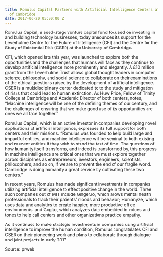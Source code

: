 ```yaml
---
title: Romulus Capital Partners with Artificial Intelligence Centers at University
  of Cambridge
date: 2017-06-20 05:50:00 Z
---
```


Romulus Capital, a seed-stage venture capital fund focused on investing in and building technology businesses, today announces its support for the Leverhulme Centre for the Future of Intelligence (CFI) and the Centre for the Study of Existential Risk (CSER) at the University of Cambridge.

CFI, which opened late this year, was launched to explore both the opportunities and the challenges that humans will face as they continue to develop artificial intelligence more prominently and elegantly. A £10 million grant from the Leverhulme Trust allows global thought leaders in computer science, philosophy, and social science to collaborate on their examinations of the ethical questions raised by the development of artificial intelligence. CSER is a multidisciplinary center dedicated to to the study and mitigation of risks that could lead to human extinction. As Huw Price, Fellow of Trinity College at Cambridge and Academic Director of both centers, notes, “Machine intelligence will be one of the defining themes of our century, and the challenges of ensuring that we make good use of its opportunities are ones we all face together.”

Romulus Capital, which is an active investor in companies developing novel applications of artificial intelligence, expresses its full support for both centers and their missions. “Romulus was founded to help build large and impactful entities, and machine intelligence will be seminal to both existing and nascent entities if they wish to stand the test of time. The questions of how humanity itself transforms, and indeed is transformed by, this progress in machine intelligence are critical ones that we must explore together across disciplines as entrepreneurs, investors, engineers, scientists, philosophers, and so on, if we are to prevent the end of our fragile world. Cambridge is doing humanity a great service by cultivating these two centers.”    

In recent years, Romulus has made significant investments in companies utilizing artificial intelligence to effect positive change in the world. Three such companies out of MIT include Ginger.io, which allows mental health professionals to track their patients’ moods and behavior; Humanyze, which uses data and analytics to create happier, more productive office environments; and Cogito, which analyzes data embedded in voices and tones to help call centers and other organizations practice empathy.

As it continues to make strategic investments in companies using artificial intelligence to improve the human condition, Romulus congratulates CFI and CSER on their pioneering work and plans to collaborate through dialogue and joint projects in early 2017.

Source: prweb